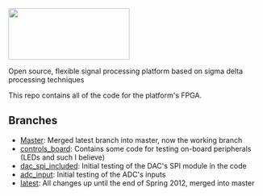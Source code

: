<img src="https://raw.github.com/Ductapemaster/flexSD/master/img/flexSD_logo_tagline.png" width="240" height="102">

Open source, flexible signal processing platform based on sigma delta processing techniques

This repo contains all of the code for the platform's FPGA.

## Branches ##

- [Master](https://github.com/flexSD/flexSD): Merged latest branch into master, now the working branch
- [controls_board](https://github.com/flexSD/flexSD/tree/controls_board): Contains some code for testing on-board peripherals (LEDs and such I believe)
- [dac_spi_included](https://github.com/flexSD/flexSD/tree/dac_spi_included): Initial testing of the DAC's SPI module in the code
- [adc_input](https://github.com/flexSD/flexSD/tree/adc_input): Initial testing of the ADC's inputs
- [latest](https://github.com/flexSD/flexSD/tree/latest): All changes up until the end of Spring 2012, merged into master

